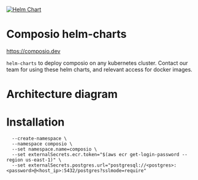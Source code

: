 [![Helm Chart](https://img.shields.io/badge/Helm-Chart-0f1689?logo=helm)](https://helm.sh/)
# Composio helm-charts

https://composio.dev 

`helm-charts` to deploy composio on any kubernetes cluster. Contact our team for using these helm charts, and relevant access for docker images.

# Architecture diagram


# Installation




```helm install composio-stg ./composio \
  --create-namespace \
  --namespace composio \
  --set namespace.name=composio \
  --set externalSecrets.ecr.token="$(aws ecr get-login-password --region us-east-1)" \
  --set externalSecrets.postgres.url="postgresql://<postgres>:<password>@<host_ip>:5432/postgres?sslmode=require"
```

